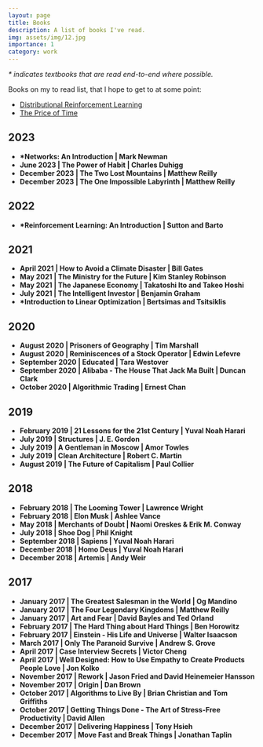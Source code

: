 ```yaml
---
layout: page
title: Books
description: A list of books I've read.
img: assets/img/12.jpg
importance: 1
category: work
---
```


_\* indicates textbooks that are read end-to-end where possible._

Books on my to read list, that I hope to get to at some point:

- [Distributional Reinforcement Learning](https://mitpress.mit.edu/9780262048019/distributional-reinforcement-learning/)
- [The Price of Time](https://www.amazon.com/Price-Time-Real-Story-Interest/dp/0802160069)

## 2023

- **\*Networks: An Introduction \| Mark Newman**
- **June 2023 \| The Power of Habit \| Charles Duhigg**
- **December 2023 \| The Two Lost Mountains \| Matthew Reilly**
- **December 2023 \| The One Impossible Labyrinth \| Matthew Reilly**

## 2022

- **\*Reinforcement Learning: An Introduction \| Sutton and Barto**

## 2021

- **April 2021 \| How to Avoid a Climate Disaster \| Bill Gates**
- **May 2021 \| The Ministry for the Future \| Kim Stanley Robinson**
- **May 2021 \| The Japanese Economy \| Takatoshi Ito and Takeo Hoshi**
- **July 2021 \| The Intelligent Investor \| Benjamin Graham**
- **\*Introduction to Linear Optimization \| Bertsimas and Tsitsiklis**

## 2020

- **August 2020 \| Prisoners of Geography \| Tim Marshall**
- **August 2020 \| Reminiscences of a Stock Operator \| Edwin Lefevre**
- **September 2020 \| Educated \| Tara Westover**
- **September 2020 \| Alibaba - The House That Jack Ma Built \| Duncan Clark**
- **October 2020 \| Algorithmic Trading \| Ernest Chan**

## 2019

- **February 2019 \| 21 Lessons for the 21st Century \| Yuval Noah Harari**
- **July 2019 \| Structures \| J. E. Gordon**
- **July 2019 \| A Gentleman in Moscow \| Amor Towles**
- **July 2019 \| Clean Architecture \| Robert C. Martin**
- **August 2019 \| The Future of Capitalism \| Paul Collier**

## 2018

- **February 2018 \| The Looming Tower \| Lawrence Wright**
- **February 2018 \| Elon Musk \| Ashlee Vance**
- **May 2018 \| Merchants of Doubt \| Naomi Oreskes & Erik M. Conway**
- **July 2018 \| Shoe Dog \| Phil Knight**
- **September 2018 \| Sapiens \| Yuval Noah Harari**
- **December 2018 \| Homo Deus \| Yuval Noah Harari**
- **December 2018 \| Artemis \| Andy Weir**

## 2017

- **January 2017 \| The Greatest Salesman in the World \| Og Mandino**
- **January 2017 \| The Four Legendary Kingdoms \| Matthew Reilly**
- **January 2017 \| Art and Fear \| David Bayles and Ted Orland**
- **February 2017 \| The Hard Thing about Hard Things \| Ben Horowitz**
- **February 2017 \| Einstein - His Life and Universe \| Walter Isaacson**
- **March 2017 \| Only The Paranoid Survive \| Andrew S. Grove**
- **April 2017 \| Case Interview Secrets \| Victor Cheng**
- **April 2017 \| Well Designed: How to Use Empathy to Create Products People Love \| Jon Kolko**
- **November 2017 \| Rework \| Jason Fried and David Heinemeier Hansson**
- **November 2017 \| Origin \| Dan Brown**
- **October 2017 \| Algorithms to Live By \| Brian Christian and Tom Griffiths**
- **October 2017 \| Getting Things Done - The Art of Stress-Free Productivity \| David Allen**
- **December 2017 \| Delivering Happiness \| Tony Hsieh**
- **December 2017 \| Move Fast and Break Things \| Jonathan Taplin**
